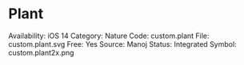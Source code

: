 # Plant

Availability: iOS 14
Category: Nature
Code: custom.plant
File: custom.plant.svg
Free: Yes
Source: Manoj
Status: Integrated
Symbol: custom.plant2x.png